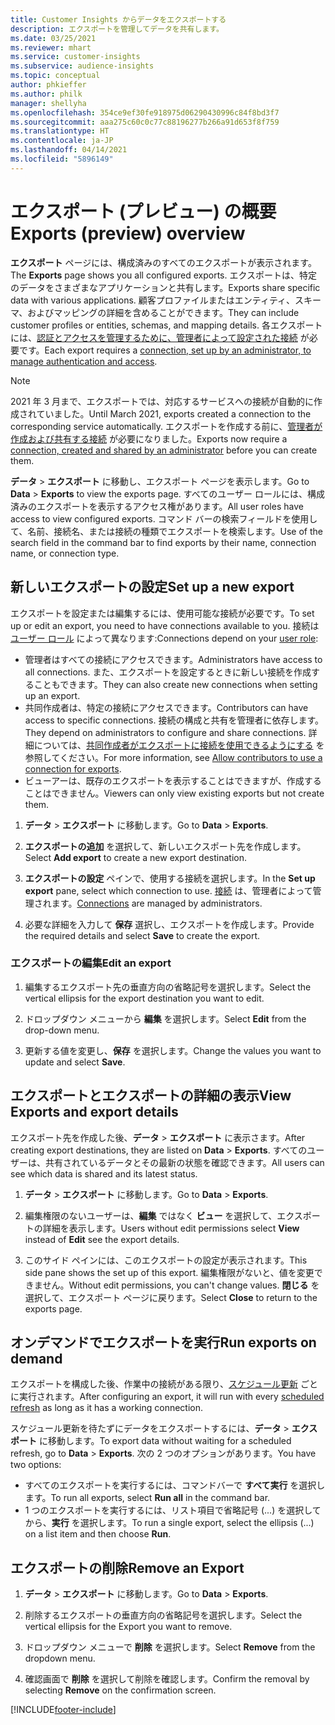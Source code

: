 ```yaml
---
title: Customer Insights からデータをエクスポートする
description: エクスポートを管理してデータを共有します。
ms.date: 03/25/2021
ms.reviewer: mhart
ms.service: customer-insights
ms.subservice: audience-insights
ms.topic: conceptual
author: phkieffer
ms.author: philk
manager: shellyha
ms.openlocfilehash: 354ce9ef30fe918975d06290430996c84f8bd3f7
ms.sourcegitcommit: aaa275c60c0c77c88196277b266a91d653f8f759
ms.translationtype: HT
ms.contentlocale: ja-JP
ms.lasthandoff: 04/14/2021
ms.locfileid: "5896149"
---
```

# <a name="exports-preview-overview"></a><span data-ttu-id="e8eb0-103">エクスポート (プレビュー) の概要</span><span class="sxs-lookup"><span data-stu-id="e8eb0-103">Exports (preview) overview</span></span>

<span data-ttu-id="e8eb0-104">**エクスポート** ページには、構成済みのすべてのエクスポートが表示されます。</span><span class="sxs-lookup"><span data-stu-id="e8eb0-104">The **Exports** page shows you all configured exports.</span></span> <span data-ttu-id="e8eb0-105">エクスポートは、特定のデータをさまざまなアプリケーションと共有します。</span><span class="sxs-lookup"><span data-stu-id="e8eb0-105">Exports share specific data with various applications.</span></span> <span data-ttu-id="e8eb0-106">顧客プロファイルまたはエンティティ、スキーマ、およびマッピングの詳細を含めることができます。</span><span class="sxs-lookup"><span data-stu-id="e8eb0-106">They can include customer profiles or entities, schemas, and mapping details.</span></span> <span data-ttu-id="e8eb0-107">各エクスポートには、[認証とアクセスを管理するために、管理者によって設定された接続](connections.md) が必要です。</span><span class="sxs-lookup"><span data-stu-id="e8eb0-107">Each export requires a [connection, set up by an administrator, to manage authentication and access](connections.md).</span></span>

> [!NOTE]
> <span data-ttu-id="e8eb0-108">2021 年 3 月まで、エクスポートでは、対応するサービスへの接続が自動的に作成されていました。</span><span class="sxs-lookup"><span data-stu-id="e8eb0-108">Until March 2021, exports created a connection to the corresponding service automatically.</span></span> <span data-ttu-id="e8eb0-109">エクスポートを作成する前に、[管理者が作成および共有する接続](connections.md) が必要になりました。</span><span class="sxs-lookup"><span data-stu-id="e8eb0-109">Exports now require a [connection, created and shared by an administrator](connections.md) before you can create them.</span></span>

<span data-ttu-id="e8eb0-110">**データ** > **エクスポート** に移動し、エクスポート ページを表示します。</span><span class="sxs-lookup"><span data-stu-id="e8eb0-110">Go to **Data** > **Exports** to view the exports page.</span></span> <span data-ttu-id="e8eb0-111">すべてのユーザー ロールには、構成済みのエクスポートを表示するアクセス権があります。</span><span class="sxs-lookup"><span data-stu-id="e8eb0-111">All user roles have access to view configured exports.</span></span> <span data-ttu-id="e8eb0-112">コマンド バーの検索フィールドを使用して、名前、接続名、または接続の種類でエクスポートを検索します。</span><span class="sxs-lookup"><span data-stu-id="e8eb0-112">Use of the search field in the command bar to find exports by their name, connection name, or connection type.</span></span>

## <a name="set-up-a-new-export"></a><span data-ttu-id="e8eb0-113">新しいエクスポートの設定</span><span class="sxs-lookup"><span data-stu-id="e8eb0-113">Set up a new export</span></span>

<span data-ttu-id="e8eb0-114">エクスポートを設定または編集するには、使用可能な接続が必要です。</span><span class="sxs-lookup"><span data-stu-id="e8eb0-114">To set up or edit an export, you need to have connections available to you.</span></span> <span data-ttu-id="e8eb0-115">接続は [ユーザー ロール](permissions.md) によって異なります:</span><span class="sxs-lookup"><span data-stu-id="e8eb0-115">Connections depend on your [user role](permissions.md):</span></span>
- <span data-ttu-id="e8eb0-116">管理者はすべての接続にアクセスできます。</span><span class="sxs-lookup"><span data-stu-id="e8eb0-116">Administrators have access to all connections.</span></span> <span data-ttu-id="e8eb0-117">また、エクスポートを設定するときに新しい接続を作成することもできます。</span><span class="sxs-lookup"><span data-stu-id="e8eb0-117">They can also create new connections when setting up an export.</span></span>
- <span data-ttu-id="e8eb0-118">共同作成者は、特定の接続にアクセスできます。</span><span class="sxs-lookup"><span data-stu-id="e8eb0-118">Contributors can have access to specific connections.</span></span> <span data-ttu-id="e8eb0-119">接続の構成と共有を管理者に依存します。</span><span class="sxs-lookup"><span data-stu-id="e8eb0-119">They depend on administrators to configure and share connections.</span></span> <span data-ttu-id="e8eb0-120">詳細については、[共同作成者がエクスポートに接続を使用できるようにする](connections.md#allow-contributors-to-use-a-connection-for-exports) を参照してください。</span><span class="sxs-lookup"><span data-stu-id="e8eb0-120">For more information, see [Allow contributors to use a connection for exports](connections.md#allow-contributors-to-use-a-connection-for-exports).</span></span>
- <span data-ttu-id="e8eb0-121">ビューアーは、既存のエクスポートを表示することはできますが、作成することはできません。</span><span class="sxs-lookup"><span data-stu-id="e8eb0-121">Viewers can only view existing exports but not create them.</span></span>

1. <span data-ttu-id="e8eb0-122">**データ** > **エクスポート** に移動します。</span><span class="sxs-lookup"><span data-stu-id="e8eb0-122">Go to **Data** > **Exports**.</span></span>

1. <span data-ttu-id="e8eb0-123">**エクスポートの追加** を選択して、新しいエクスポート先を作成します。</span><span class="sxs-lookup"><span data-stu-id="e8eb0-123">Select **Add export** to create a new export destination.</span></span>

1. <span data-ttu-id="e8eb0-124">**エクスポートの設定** ペインで、使用する接続を選択します。</span><span class="sxs-lookup"><span data-stu-id="e8eb0-124">In the **Set up export** pane, select which connection to use.</span></span> <span data-ttu-id="e8eb0-125">[接続](connections.md) は、管理者によって管理されます。</span><span class="sxs-lookup"><span data-stu-id="e8eb0-125">[Connections](connections.md) are managed by administrators.</span></span> 

1. <span data-ttu-id="e8eb0-126">必要な詳細を入力して **保存** 選択し、エクスポートを作成します。</span><span class="sxs-lookup"><span data-stu-id="e8eb0-126">Provide the required details and select **Save** to create the export.</span></span>

### <a name="edit-an-export"></a><span data-ttu-id="e8eb0-127">エクスポートの編集</span><span class="sxs-lookup"><span data-stu-id="e8eb0-127">Edit an export</span></span>

1. <span data-ttu-id="e8eb0-128">編集するエクスポート先の垂直方向の省略記号を選択します。</span><span class="sxs-lookup"><span data-stu-id="e8eb0-128">Select the vertical ellipsis for the export destination you want to edit.</span></span>

1. <span data-ttu-id="e8eb0-129">ドロップダウン メニューから **編集** を選択します。</span><span class="sxs-lookup"><span data-stu-id="e8eb0-129">Select **Edit** from the drop-down menu.</span></span>

1. <span data-ttu-id="e8eb0-130">更新する値を変更し、**保存** を選択します。</span><span class="sxs-lookup"><span data-stu-id="e8eb0-130">Change the values you want to update and select **Save**.</span></span>

## <a name="view-exports-and-export-details"></a><span data-ttu-id="e8eb0-131">エクスポートとエクスポートの詳細の表示</span><span class="sxs-lookup"><span data-stu-id="e8eb0-131">View Exports and export details</span></span>

<span data-ttu-id="e8eb0-132">エクスポート先を作成した後、**データ** > **エクスポート** に表示さます。</span><span class="sxs-lookup"><span data-stu-id="e8eb0-132">After creating export destinations, they are listed on **Data** > **Exports**.</span></span> <span data-ttu-id="e8eb0-133">すべてのユーザーは、共有されているデータとその最新の状態を確認できます。</span><span class="sxs-lookup"><span data-stu-id="e8eb0-133">All users can see which data is shared and its latest status.</span></span>

1. <span data-ttu-id="e8eb0-134">**データ** > **エクスポート** に移動します。</span><span class="sxs-lookup"><span data-stu-id="e8eb0-134">Go to **Data** > **Exports**.</span></span>

1. <span data-ttu-id="e8eb0-135">編集権限のないユーザーは、**編集** ではなく **ビュー** を選択して、エクスポートの詳細を表示します。</span><span class="sxs-lookup"><span data-stu-id="e8eb0-135">Users without edit permissions select **View** instead of **Edit** see the export details.</span></span>

1. <span data-ttu-id="e8eb0-136">このサイド ペインには、このエクスポートの設定が表示されます。</span><span class="sxs-lookup"><span data-stu-id="e8eb0-136">This side pane shows the set up of this export.</span></span> <span data-ttu-id="e8eb0-137">編集権限がないと、値を変更できません。</span><span class="sxs-lookup"><span data-stu-id="e8eb0-137">Without edit permissions, you can't change values.</span></span> <span data-ttu-id="e8eb0-138">**閉じる** を選択して、エクスポート ページに戻ります。</span><span class="sxs-lookup"><span data-stu-id="e8eb0-138">Select **Close** to return to the exports page.</span></span>

## <a name="run-exports-on-demand"></a><span data-ttu-id="e8eb0-139">オンデマンドでエクスポートを実行</span><span class="sxs-lookup"><span data-stu-id="e8eb0-139">Run exports on demand</span></span>

<span data-ttu-id="e8eb0-140">エクスポートを構成した後、作業中の接続がある限り、[スケジュール更新](system.md#schedule-tab) ごとに実行されます。</span><span class="sxs-lookup"><span data-stu-id="e8eb0-140">After configuring an export, it will run with every [scheduled refresh](system.md#schedule-tab) as long as it has a working connection.</span></span>

<span data-ttu-id="e8eb0-141">スケジュール更新を待たずにデータをエクスポートするには、**データ** > **エクスポート** に移動します。</span><span class="sxs-lookup"><span data-stu-id="e8eb0-141">To export data without waiting for a scheduled refresh, go to **Data** > **Exports**.</span></span> <span data-ttu-id="e8eb0-142">次の 2 つのオプションがあります。</span><span class="sxs-lookup"><span data-stu-id="e8eb0-142">You have two options:</span></span>

- <span data-ttu-id="e8eb0-143">すべてのエクスポートを実行するには、コマンドバーで **すべて実行** を選択します。</span><span class="sxs-lookup"><span data-stu-id="e8eb0-143">To run all exports, select **Run all** in the command bar.</span></span> 
- <span data-ttu-id="e8eb0-144">1 つのエクスポートを実行するには、リスト項目で省略記号 (...) を選択してから、**実行** を選択します。</span><span class="sxs-lookup"><span data-stu-id="e8eb0-144">To run a single export, select the ellipsis (...) on a list item and then choose **Run**.</span></span>

## <a name="remove-an-export"></a><span data-ttu-id="e8eb0-145">エクスポートの削除</span><span class="sxs-lookup"><span data-stu-id="e8eb0-145">Remove an Export</span></span>

1. <span data-ttu-id="e8eb0-146">**データ** > **エクスポート** に移動します。</span><span class="sxs-lookup"><span data-stu-id="e8eb0-146">Go to **Data** > **Exports**.</span></span>

1. <span data-ttu-id="e8eb0-147">削除するエクスポートの垂直方向の省略記号を選択します。</span><span class="sxs-lookup"><span data-stu-id="e8eb0-147">Select the vertical ellipsis for the Export you want to remove.</span></span>

1. <span data-ttu-id="e8eb0-148">ドロップダウン メニューで **削除** を選択します。</span><span class="sxs-lookup"><span data-stu-id="e8eb0-148">Select **Remove** from the dropdown menu.</span></span>

1. <span data-ttu-id="e8eb0-149">確認画面で **削除** を選択して削除を確認します。</span><span class="sxs-lookup"><span data-stu-id="e8eb0-149">Confirm the removal by selecting **Remove** on the confirmation screen.</span></span>


[!INCLUDE[footer-include](../includes/footer-banner.md)]
